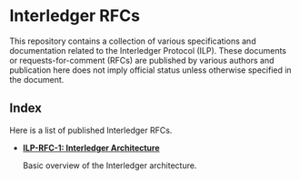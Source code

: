 # Interledger RFCs

This repository contains a collection of various specifications and documentation related to the Interledger Protocol (ILP). These documents or requests-for-comment (RFCs) are published by various authors and publication here does not imply official status unless otherwise specified in the document.

## Index

Here is a list of published Interledger RFCs.

* **[ILP-RFC-1: Interledger Architecture](0001-interledger-architecture/0001-interledger-architecture.md)**

  Basic overview of the Interledger architecture.
